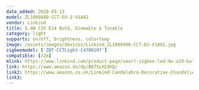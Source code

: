 ```yaml
---
date_added: 2020-03-15
model: ZL1000400-CCT-EU-2-V1A02
vendor: Linkind
title: 5.4W C35 E14 Bulb, Dimmable & Tunable
category: light
supports: on/off, brightness, colortemp
image: /assets/images/devices/Linkind_ZL1000400-CCT-EU-V1A02.jpg
zigbeemodel: ['ZBT-CCTLight-C4700107']
compatible: [z2m]
mlink: https://www.linkind.com/product-page/smart-zigbee-led-9w-a19-bulb-dimmable-tunable-hub-required-alexa-control
link: https://www.amazon.de/dp/B07SLKG3KQ/
link2: https://www.amazon.co.uk/Linkind-Candelabra-Decorative-Chandelier-2700k-6500k/dp/B07SJDG1HZ
link3: 
---
```

